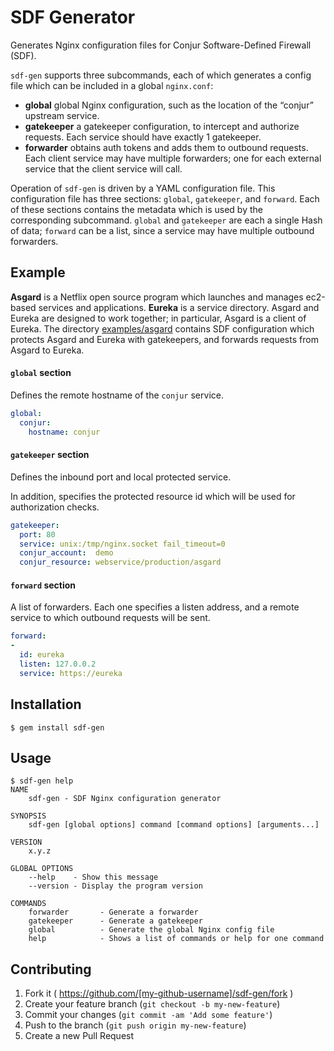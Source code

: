 # SDF Generator

Generates Nginx configuration files for Conjur Software-Defined Firewall (SDF). 

`sdf-gen` supports three subcommands, each of which generates a config file which can be included in a 
global `nginx.conf`:

* **global** global Nginx configuration, such as the location of the “conjur” upstream service.
* **gatekeeper** a gatekeeper configuration, to intercept and authorize requests. Each service should have exactly 1 gatekeeper.
* **forwarder** obtains auth tokens and adds them to outbound requests. Each client service may have multiple forwarders; one for each external service that the client service will call.

Operation of `sdf-gen` is driven by a YAML configuration file. This configuration file has three sections:
`global`, `gatekeeper`, and `forward`. Each of these sections contains the metadata which is used by the 
corresponding subcommand. `global` and `gatekeeper` are each a single Hash of data; `forward` can be a list,
since a service may have multiple outbound forwarders.

## Example

**Asgard** is a Netflix open source program which launches and manages ec2-based services and applications.
**Eureka** is a service directory. Asgard and Eureka are designed to work together; in particular, Asgard
is a client of Eureka. The directory [examples/asgard](https://github.com/conjurinc/sdf-gen/tree/master/examples/asgard) contains SDF configuration
which protects Asgard and Eureka with gatekeepers, and forwards requests from Asgard to Eureka.

#### `global` section

Defines the remote hostname of the `conjur` service.

```yaml
global:
  conjur:
    hostname: conjur
```

#### `gatekeeper` section

Defines the inbound port and local protected service.

In addition, specifies the protected resource id which will be used for authorization checks.

```yaml
gatekeeper:
  port: 80
  service: unix:/tmp/nginx.socket fail_timeout=0
  conjur_account:  demo
  conjur_resource: webservice/production/asgard
```

#### `forward` section

A list of forwarders. Each one specifies a listen address, and a remote service to which outbound
requests will be sent.

```yaml
forward:
-  
  id: eureka
  listen: 127.0.0.2
  service: https://eureka
```

## Installation

    $ gem install sdf-gen

## Usage


```sh-session
$ sdf-gen help
NAME
    sdf-gen - SDF Nginx configuration generator

SYNOPSIS
    sdf-gen [global options] command [command options] [arguments...]

VERSION
    x.y.z

GLOBAL OPTIONS
    --help    - Show this message
    --version - Display the program version

COMMANDS
    forwarder       - Generate a forwarder
    gatekeeper      - Generate a gatekeeper
    global          - Generate the global Nginx config file
    help            - Shows a list of commands or help for one command
```

## Contributing

1. Fork it ( https://github.com/[my-github-username]/sdf-gen/fork )
2. Create your feature branch (`git checkout -b my-new-feature`)
3. Commit your changes (`git commit -am 'Add some feature'`)
4. Push to the branch (`git push origin my-new-feature`)
5. Create a new Pull Request
